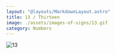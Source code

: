 ```yaml
---
layout: "@layouts/MarkdownLayout.astro"
title: 13 / Thirteen
image: ./assets/images-of-signs/13.gif
category: Numbers
---
```


![13](@signs/13.gif)
